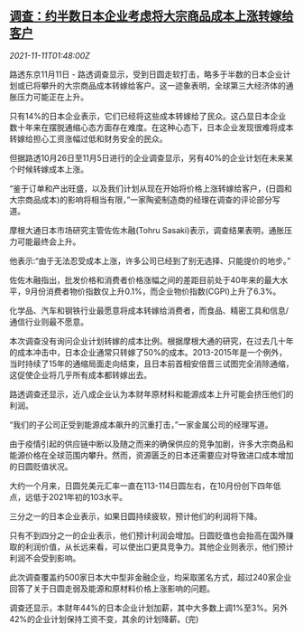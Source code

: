 <!--1636596063000-->
[调查：约半数日本企业考虑将大宗商品成本上涨转嫁给客户](https://cn.reuters.com/article/poll-japan-business-commodities-cost-111-idCNKBS2HW04A)
------

<div><i>2021-11-11T01:48:00Z</i></div><p>路透东京11月11日 - 路透调查显示，受到日圆走软打击，略多于半数的日本企业计划或已将攀升的大宗商品成本转嫁给客户。这一迹象表明，全球第三大经济体的通胀压力可能正在上升。</p><p>只有14%的日本企业表示，它们已经将这些成本转嫁给了民众。这凸显日本企业数十年来在摆脱通缩心态方面存在难度。在这种心态下，日本企业发现很难将成本转嫁给担心工资涨幅过低和财务安全的民众。</p><p>但据路透10月26日至11月5日进行的企业调查显示，另有40%的企业计划在未来某个时候转嫁成本上涨。</p><p>“鉴于订单和产出旺盛，以及我们计划从现在开始将价格上涨转嫁给客户，(日圆和大宗商品成本)的影响将相当有限，”一家陶瓷制造商的经理在调查的评论部分写道。</p><p>摩根大通日本市场研究主管佐佐木融(Tohru Sasaki)表示，调查结果表明，通胀压力可能最终会上升。</p><p>他表示:“由于无法忍受成本上涨，许多公司已经到了别无选择、只能提价的地步。”</p><p>佐佐木融指出，批发价格和消费者价格涨幅之间的差距目前处于40年来的最大水平，9月份消费者物价指数仅上升0.1%，而企业物价指数(CGPI)上升了6.3%。</p><p>化学品、汽车和钢铁行业最愿意将成本转嫁给消费者，而食品、精密工具和信息/通信行业则最不愿意。</p><p>本次调查没有询问企业计划转嫁的成本比例。根据摩根大通的研究，在过去几十年的成本冲击中，日本企业通常只转嫁了50%的成本。2013-2015年是一个例外，当时持续了15年的通缩局面走向结束，且日本前首相安倍晋三试图完全消除通缩，这促使企业将几乎所有成本都转嫁出去。</p><p>路透调查还显示，近八成企业认为本财年原材料和能源成本上升可能会挤压他们的利润。</p><p>“我们的子公司正受到能源成本飙升的沉重打击，”一家金属公司的经理写道。</p><p>由于疫情引起的供应链中断以及随之而来的确保供应的竞争加剧，许多大宗商品和能源价格在全球范围内攀升。然而，资源匮乏的日本还需要应对导致进口成本增加的日圆贬值状况。</p><p>大约一个月来，日圆兑美元汇率一直在113-114日圆左右，在10月份创下四年低点，远低于2021年初的103水平。</p><p>三分之一的日本企业表示，如果日圆持续疲软，预计他们的利润将下降。</p><p>只有不到四分之一的企业表示，他们预计利润会增加。日圆贬值也会抬高在国外赚取的利润价值，从长远来看，可以使出口更具竞争力。其他企业则表示，他们预计利润不会受到影响。</p><p>此次调查覆盖约500家日本大中型非金融企业，均采取匿名方式，超过240家企业回答了关于日圆走弱及能源和原材料价格上涨影响的问题。</p><p>调查还显示，本财年44%的日本企业计划加薪，其中大多数上调1%至3%。另外42%的企业计划保持工资不变，其余的计划降薪。(完)</p>
